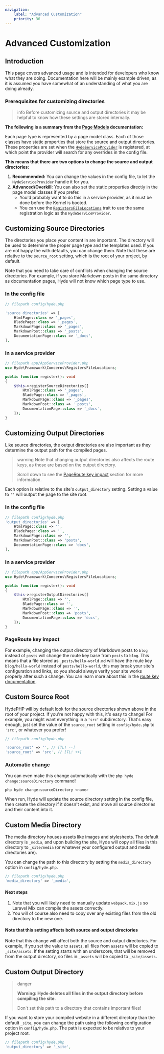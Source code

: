 ```yaml
---
navigation:
    label: "Advanced Customization"
    priority: 30
---
```


# Advanced Customization

## Introduction

This page covers advanced usage and is intended for developers who know what they are doing. Documentation here will be
mainly example driven, as it is assumed you have somewhat of an understanding of what you are doing already.

### Prerequisites for customizing directories

>info Before customizing source and output directories it may be helpful to know how these settings are stored internally.

**The following is a summary from the [Page Models](page-models) documentation:**

Each page type is represented by a page model class. Each of those classes have static properties that store the source and output directories.
These properties are set when the [`HydeServiceProvider`](https://github.com/hydephp/framework/blob/master/src/Framework/HydeServiceProvider.php)
is registered, at which point the provider will search for any overrides in the config file.

**This means that there are two options to change the source and output directories:**
1. **Recommended:** You can change the values in the config file, to let the `HydeServiceProvider` handle it for you.
2. **Advanced/Overkill:** You can also set the static properties directly in the page model classes if you prefer.
   - You'd probably want to do this in a service provider, as it must be done before the Kernel is booted.
   - You can use the [`RegistersFileLocations`](https://github.com/hydephp/framework/blob/master/src/Framework/Concerns/RegistersFileLocations.php)
     trait to use the same registration logic as the `HydeServiceProvider`.


## Customizing Source Directories

The directories you place your content in are important. The directory will be used to determine the proper page type and the templates used.
If you are not happy the with defaults, you can change them. Note that these are relative to the `source_root` setting,
which is the root of your project, by default.

Note that you need to take care of conflicts when changing the source directories. For example, if you store Markdown
posts in the same directory as documentation pages, Hyde will not know which page type to use.

### In the config file

```php
// filepath config/hyde.php

'source_directories' => [
    HtmlPage::class => '_pages',
    BladePage::class => '_pages',
    MarkdownPage::class => '_pages',
    MarkdownPost::class => '_posts',
    DocumentationPage::class => '_docs',
],
```

### In a service provider

```php
// filepath app/AppServiceProvider.php
use Hyde\Framework\Concerns\RegistersFileLocations;

public function register(): void
{
    $this->registerSourceDirectories([
        HtmlPage::class => '_pages',
        BladePage::class => '_pages',
        MarkdownPage::class => '_pages',
        MarkdownPost::class => '_posts',
        DocumentationPage::class => '_docs',
    ]);
}
```


## Customizing Output Directories

Like source directories, the output directories are also important as they determine the output path for the compiled pages.
>warning Note that changing output directories also affects the route keys, as those are based on the output directory. <p>Scroll down to see the [PageRoute key impact](#route-key-impact) section for more information.</p>

Each option is relative to the site's `output_directory` setting. Setting a value to `''` will output the page to the site root.

### In the config file

```php
// filepath config/hyde.php
'output_directories' => [
    HtmlPage::class => '',
    BladePage::class => '',
    MarkdownPage::class => '',
    MarkdownPost::class => 'posts',
    DocumentationPage::class => 'docs',
],
```

### In a service provider

```php
// filepath app/AppServiceProvider.php
use Hyde\Framework\Concerns\RegistersFileLocations;

public function register(): void
{
    $this->registerOutputDirectories([
        HtmlPage::class => '',
        BladePage::class => '',
        MarkdownPage::class => '',
        MarkdownPost::class => 'posts',
        DocumentationPage::class => 'docs',
    ]);
}
```

### PageRoute key impact

For example, changing the output directory of Markdown posts to `blog` instead of `posts` will change the route key base from `posts` to `blog`.
This means that a file stored as `_posts/hello-world.md` will have the route key `blog/hello-world` instead of `posts/hello-world`,
this may break your site's configuration and links, so you should always verify your site works properly after such a change.
You can learn more about this in the [route key documentation](core-concepts#paths-identifiers-and-route-keys).


## Custom Source Root

HydePHP will by default look for the source directories shown above in the root of your project.
If you're not happy with this, it's easy to change! For example, you might want everything in a `'src'` subdirectory.
That's easy enough, just set the value of the `source_root` setting in `config/hyde.php` to `'src'`, or whatever you prefer!

```php
// filepath config/hyde.php

'source_root' => '', // [TL! --]
'source_root' => 'src', // [TL! ++]
```

### Automatic change

You can even make this change automatically with the `php hyde change:sourceDirectory` command!

```bash
php hyde change:sourceDirectory <name>
```

When run, Hyde will update the source directory setting in the config file, then create the directory if it doesn't exist,
and move all source directories and their content into it.


## Custom Media Directory

The media directory houses assets like images and stylesheets. The default directory is `_media`, and upon building the site,
Hyde will copy all files in this directory to `_site/media` (or whatever your configured output and media directories are).

You can change the path to this directory by setting the `media_directory` option in `config/hyde.php`.

```php
// filepath config/hyde.php
'media_directory' => '_media',
```

#### Next steps

1. Note that you will likely need to manually update `webpack.mix.js` so Laravel Mix can compile the assets correctly.
2. You will of course also need to copy over any existing files from the old directory to the new one.

#### Note that this setting affects both source and output directories

Note that this change will affect both the source and output directories. For example, if you set the value to `assets`,
all files from `assets` will be copied to `_site/assets`. If the setting starts with an underscore, that will be removed
from the output directory, so files in `_assets` will be copied to `_site/assets`.


## Custom Output Directory

>danger <p><strong>Warning: Hyde deletes all files in the output directory before compiling the site.</strong></p> <p>Don't set this path to a directory that contains important files!</p>

If you want to store your compiled website in a different directory than the default `_site`, you can change the path
using the following configuration option in `config/hyde.php`. The path is expected to be relative to your project root.

```php
// filepath config/hyde.php
'output_directory' => '_site',
```
